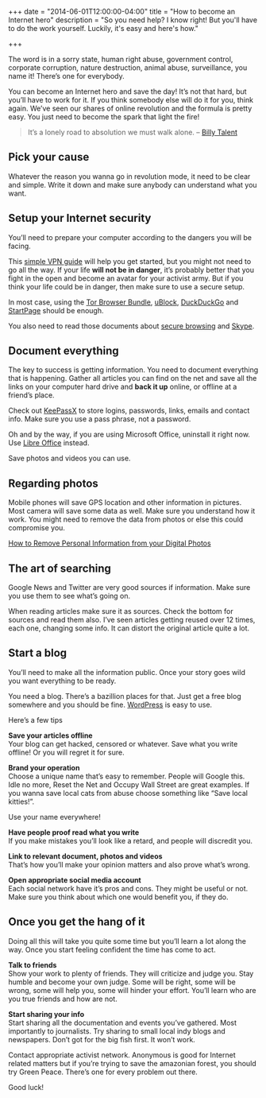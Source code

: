 +++
date = "2014-06-01T12:00:00-04:00"
title = "How to become an Internet hero"
description = "So you need help? I know right! But you'll have to do the work yourself. Luckily, it's easy and here's how."

+++

The word is in a sorry state, human right abuse, government control, corporate corruption, nature destruction, animal abuse, surveillance, you name it! There’s one for everybody.

You can become an Internet hero and save the day! It’s not that hard, but you’ll have to work for it. If you think somebody else will do it for you, think again. We’ve seen our shares of online revolution and the formula is pretty easy. You just need to become the spark that light the fire!

> It’s a lonely road to absolution we must walk alone. – [Billy Talent](https://www.youtube.com/watch?v=l2TyKsWhHDg)

## Pick your cause

Whatever the reason you wanna go in revolution mode, it need to be clear and simple. Write it down and make sure anybody can understand what you want.

## Setup your Internet security

You’ll need to prepare your computer according to the dangers you will be facing.

This [simple VPN guide](/simple-vpn-guide) will help you get started, but you might not need to go all the way. If your life **will not be in danger**, it’s probably better that you fight in the open and become an avatar for your activist army. But if you think your life could be in danger, then make sure to use a secure setup.

In most case, using the [Tor Browser Bundle](https://www.torproject.org/), [uBlock](https://addons.mozilla.org/en-US/firefox/addon/ublock/), [DuckDuckGo](https://duckduckgo.com/) and [StartPage](https://startpage.com/) should be enough.

You also need to read those documents about [secure browsing](https://help.riseup.net/en/better-web-browsing) and [Skype](https://we.riseup.net/riseuphelp+en/skype).

## Document everything

The key to success is getting information. You need to document everything that is happening. Gather all articles you can find on the net and save all the links on your computer hard drive and **back it up** online, or offline at a friend’s place.

Check out [KeePassX](https://www.keepassx.org/) to store logins, passwords, links, emails and contact info. Make sure you use a pass phrase, not a password.

Oh and by the way, if you are using Microsoft Office, uninstall it right now. Use [Libre Office](https://www.libreoffice.org/) instead.

Save photos and videos you can use.

## Regarding photos

Mobile phones will save GPS location and other information in pictures. Most camera will save some data as well. Make sure you understand how it work. You might need to remove the data from photos or else this could compromise you.

[How to Remove Personal Information from your Digital Photos](http://www.labnol.org/software/remove-photograph-metadata/19588/)

## The art of searching

Google News and Twitter are very good sources if information. Make sure you use them to see what’s going on.

When reading articles make sure it as sources. Check the bottom for sources and read them also. I’ve seen articles getting reused over 12 times, each one, changing some info. It can distort the original article quite a lot.

## Start a blog

You’ll need to make all the information public. Once your story goes wild you want everything to be ready.

You need a blog. There’s a bazillion places for that. Just get a free blog somewhere and you should be fine. [WordPress](https://wordpress.com/) is easy to use.

Here’s a few tips

**Save your articles offline**  
Your blog can get hacked, censored or whatever. Save what you write offline! Or you will regret it for sure.

**Brand your operation**  
Choose a unique name that’s easy to remember. People will Google this. Idle no more, Reset the Net and Occupy Wall Street are great examples. If you wanna save local cats from abuse choose something like “Save local kitties!”.

Use your name everywhere!

**Have people proof read what you write**  
If you make mistakes you’ll look like a retard, and people will discredit you.

**Link to relevant document, photos and videos**  
That’s how you’ll make your opinion matters and also prove what’s wrong.

**Open appropriate social media account**  
Each social network have it’s pros and cons. They might be useful or not. Make sure you think about which one would benefit you, if they do.

## Once you get the hang of it

Doing all this will take you quite some time but you’ll learn a lot along the way. Once you start feeling confident the time has come to act.

**Talk to friends**  
Show your work to plenty of friends. They will criticize and judge you. Stay humble and become your own judge. Some will be right, some will be wrong, some will help you, some will hinder your effort. You’ll learn who are you true friends and how are not.

**Start sharing your info**  
Start sharing all the documentation and events you’ve gathered. Most importantly to journalists. Try sharing to small local indy blogs and newspapers. Don’t got for the big fish first. It won’t work.

Contact appropriate activist network. Anonymous is good for Internet related matters but if you’re trying to save the amazonian forest, you should try Green Peace. There’s one for every problem out there.

Good luck!
